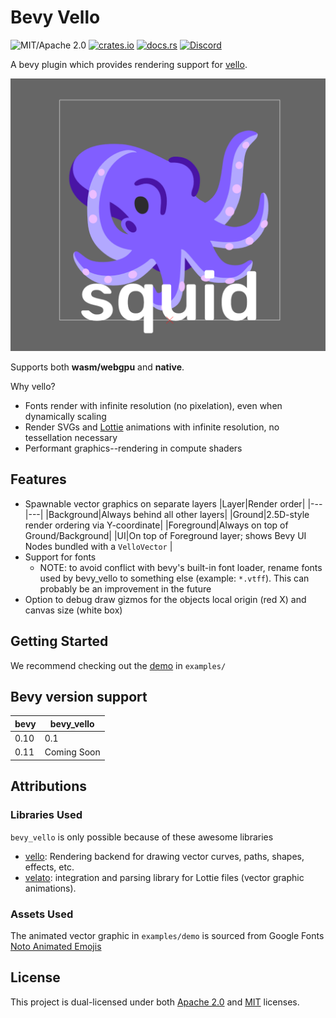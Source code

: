 # Bevy Vello

![MIT/Apache 2.0](https://img.shields.io/badge/license-MIT%2FApache-blue.svg)
[![crates.io](https://img.shields.io/crates/v/bevy-async-task.svg)](https://crates.io/crates/bevy-async-task)
[![docs.rs](https://img.shields.io/docsrs/bevy-async-task)](https://docs.rs/bevy-async-task)
[![Discord](https://img.shields.io/discord/691052431525675048.svg?label=&logo=discord&logoColor=ffffff&color=7389D8&labelColor=6A7EC2)](https://discord.gg/zrjnQzdjCB)

A bevy plugin which provides rendering support for [vello](https://github.com/linebender/vello.git).

![Alt text](image.png)

Supports both **wasm/webgpu** and **native**.

Why vello?
- Fonts render with infinite resolution (no pixelation), even
when dynamically scaling
- Render SVGs and [Lottie](https://lottiefiles.com/what-is-lottie) animations with infinite resolution, no tessellation necessary
- Performant graphics--rendering in compute shaders

## Features
- Spawnable vector graphics on separate layers
  |Layer|Render order|
  |---|---|
  |Background|Always behind all other layers|
  |Ground|2.5D-style render ordering via Y-coordinate|
  |Foreground|Always on top of Ground/Background|
  |UI|On top of Foreground layer; shows Bevy UI Nodes bundled with a `VelloVector` |
- Support for fonts
  - NOTE: to avoid conflict with bevy's built-in font loader, rename fonts used by bevy_vello to something else (example: `*.vtff`). This can probably be an improvement in the future
- Option to debug draw gizmos for the objects local origin (red X) and canvas size (white box)

## Getting Started
We recommend checking out the [demo](https://github.com/vectorgameexperts/bevy_vello/blob/main/examples/demo.rs) in `examples/`

## Bevy version support

|bevy|bevy_vello|
|---|---|
|0.10|0.1|
|0.11|Coming Soon|

## Attributions

### Libraries Used

`bevy_vello` is only possible because of these awesome libraries
* [vello](https://github.com/linebender/vello): Rendering backend for drawing vector curves, paths, shapes, effects, etc.
* [velato](https://github.com/linebender/velato): integration and parsing library for Lottie files (vector graphic animations).

### Assets Used

The animated vector graphic in `examples/demo` is sourced from Google Fonts [Noto Animated Emojis](https://googlefonts.github.io/noto-emoji-animation/documentation)

## License

This project is dual-licensed under both [Apache 2.0](LICENSE-APACHE) and [MIT](LICENSE-MIT) licenses.
